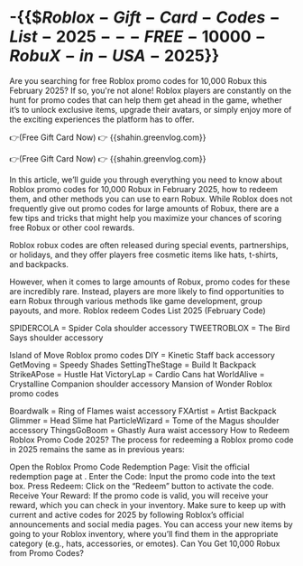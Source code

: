 # -{{$$Roblox-Gift-Card-Codes-List-2025---FREE-10000-RobuX-in-USA-2025$}}
Are you searching for free Roblox promo codes for 10,000 Robux this February 2025? If so, you're not alone! Roblox players are constantly on the hunt for promo codes that can help them get ahead in the game, whether it’s to unlock exclusive items, upgrade their avatars, or simply enjoy more of the exciting experiences the platform has to offer.

👉(Free Gift Card Now) 👉 {{shahin.greenvlog.com}}

👉(Free Gift Card Now) 👉 {{shahin.greenvlog.com}}

In this article, we’ll guide you through everything you need to know about Roblox promo codes for 10,000 Robux in February 2025, how to redeem them, and other methods you can use to earn Robux. While Roblox does not frequently give out promo codes for large amounts of Robux, there are a few tips and tricks that might help you maximize your chances of scoring free Robux or other cool rewards.

Roblox robux codes are often released during special events, partnerships, or holidays, and they offer players free cosmetic items like hats, t-shirts, and backpacks.

However, when it comes to large amounts of Robux, promo codes for these are incredibly rare. Instead, players are more likely to find opportunities to earn Robux through various methods like game development, group payouts, and more. Roblox redeem Codes List 2025 (February Code)

SPIDERCOLA = Spider Cola shoulder accessory TWEETROBLOX = The Bird Says shoulder accessory

Island of Move Roblox promo codes DIY = Kinetic Staff back accessory GetMoving = Speedy Shades SettingTheStage = Build It Backpack StrikeAPose = Hustle Hat VictoryLap = Cardio Cans hat WorldAlive = Crystalline Companion shoulder accessory Mansion of Wonder Roblox promo codes

Boardwalk = Ring of Flames waist accessory FXArtist = Artist Backpack Glimmer = Head Slime hat ParticleWizard = Tome of the Magus shoulder accessory ThingsGoBoom = Ghastly Aura waist accessory How to Redeem Roblox Promo Code 2025? The process for redeeming a Roblox promo code in 2025 remains the same as in previous years:

Open the Roblox Promo Code Redemption Page: Visit the official redemption page at . Enter the Code: Input the promo code into the text box. Press Redeem: Click on the “Redeem” button to activate the code. Receive Your Reward: If the promo code is valid, you will receive your reward, which you can check in your inventory. Make sure to keep up with current and active codes for 2025 by following Roblox’s official announcements and social media pages. You can access your new items by going to your Roblox inventory, where you’ll find them in the appropriate category (e.g., hats, accessories, or emotes). Can You Get 10,000 Robux from Promo Codes?
